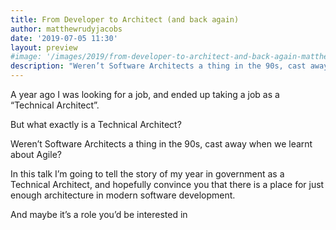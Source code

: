```yaml
---
title: From Developer to Architect (and back again)
author: matthewrudyjacobs
date: '2019-07-05 11:30'
layout: preview
#image: '/images/2019/from-developer-to-architect-and-back-again-matthew-rudy-jacobs.jpg'
description: "Weren’t Software Architects a thing in the 90s, cast away when we learnt about Agile?"
---
```


A year ago I was looking for a job, and ended up taking a job as a “Technical Architect”.

But what exactly is a Technical Architect?

Weren’t Software Architects a thing in the 90s, cast away when we learnt about Agile?

In this talk I’m going to tell the story of my year in government as a Technical Architect, and hopefully convince you that there is a place for just enough architecture in modern software development.

And maybe it’s a role you’d be interested in
